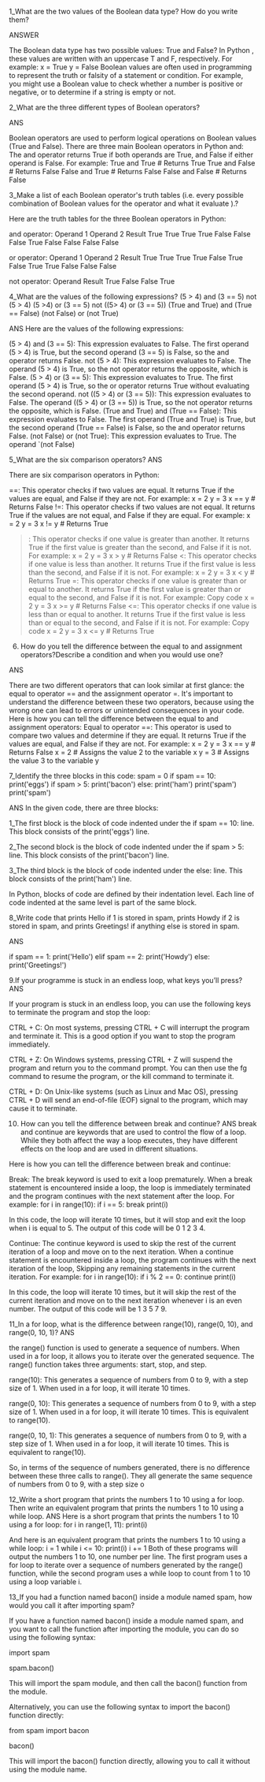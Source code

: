 1_What are the two values of the Boolean data type? How do you write them?


ANSWER 


The Boolean data type has two possible values: True and False?
In Python , these values are written with an uppercase T and F, respectively. For example:
x = True
y = False
Boolean values are often used in programming to represent the truth or falsity of a statement or condition. 
For example, you might use a Boolean value to check whether a number is positive or negative, 
or to determine if a string is empty or not.

2_What are the three different types of Boolean operators?

ANS

Boolean operators are used to perform logical operations on Boolean values (True and False). There are three main Boolean operators in Python
and: The and operator returns True if both operands are True, and False if either operand is False. For example:
True and True  # Returns True
True and False  # Returns False
False and True  # Returns False
False and False  # Returns False

3_Make a list of each Boolean operator&#39;s truth tables (i.e. every possible combination of Boolean
values for the operator and what it evaluate ).?

Here are the truth tables for the three Boolean operators in Python:

and operator:
Operand 1	Operand 2	Result
True	True	True
True	False	False
False	True	False
False	False	False

or operator:
Operand 1	Operand 2	Result
True	True	True
True	False	True
False	True	True
False	False	False

not operator:
Operand	Result
True	False
False	True

4_What are the values of the following expressions?
(5 > 4) and (3 == 5)
not (5 > 4)
(5 >4) or (3 == 5)
not ((5> 4) or (3 == 5))
(True and True) and (True == False)
(not False) or (not True)

ANS
Here are the values of the following expressions:


(5 > 4) and (3 == 5): This expression evaluates to False. The first operand (5 > 4) is True, but the second operand (3 == 5) is False, so the and operator returns False.
not (5 > 4): This expression evaluates to False. The operand (5 > 4) is True, so the not operator returns the opposite, which is False.
(5 > 4) or (3 == 5): This expression evaluates to True. The first operand (5 > 4) is True, so the or operator returns True without evaluating the second operand.
not ((5 > 4) or (3 == 5)): This expression evaluates to False. The operand ((5 > 4) or (3 == 5)) is True, so the not operator returns the opposite, which is False.
(True and True) and (True == False): This expression evaluates to False. The first operand (True and True) is True, but the second operand (True == False) is False, so the and operator returns False.
(not False) or (not True): This expression evaluates to True. The operand `(not False)

5_What are the six comparison operators?
ANS

There are six comparison operators in Python:

==: This operator checks if two values are equal. It returns True if the values are equal, and False if they are not. For example:
x = 2
y = 3
x == y  # Returns False
!=: This operator checks if two values are not equal. It returns True if the values are not equal, and False if they are equal. For example:
x = 2
y = 3
x != y  # Returns True
>: This operator checks if one value is greater than another. It returns True if the first value is greater than the second, and False if it is not. For example:
x = 2
y = 3
x > y  # Returns False
<: This operator checks if one value is less than another. It returns True if the first value is less than the second, and False if it is not. For example:
x = 2
y = 3
x < y  # Returns True
>=: This operator checks if one value is greater than or equal to another. It returns True if the first value is greater than or equal to the second, and False if it is not. For example:
Copy code
x = 2
y = 3
x >= y  # Returns False
<=: This operator checks if one value is less than or equal to another. It returns True if the first value is less than or equal to the second, and False if it is not. For example:
Copy code
x = 2
y = 3
x <= y  # Returns True

6. How do you tell the difference between the equal to and assignment operators?Describe a
condition and when you would use one?

ANS

There are two different operators that can look similar at first glance: the equal to operator == and the assignment operator =. 
It's important to understand the difference between these two operators,
because using the wrong one can lead to errors or unintended consequences in your code.
Here is how you can tell the difference between the equal to and assignment operators:
Equal to operator ==: This operator is used to compare two values and determine if they are equal. 
It returns True if the values are equal, and False if they are not. For example:
x = 2
y = 3
x == y  # Returns False
x = 2  # Assigns the value 2 to the variable x
y = 3  # Assigns the value 3 to the variable y

7_Identify the three blocks in this code:
spam = 0
if spam == 10:
print(&#39;eggs&#39;)
if spam &gt; 5:
print(&#39;bacon&#39;)
else:
print(&#39;ham&#39;)
print(&#39;spam&#39;)
print(&#39;spam&#39;)

ANS
In the given code, there are three blocks:

1_The first block is the block of code indented under the if spam == 10: line. This block consists of the print('eggs') line.

2_The second block is the block of code indented under the if spam > 5: line. This block consists of the print('bacon') line.

3_The third block is the block of code indented under the else: line. This block consists of the print('ham') line.

In Python, blocks of code are defined by their indentation level. Each line of code indented at the same level is part of the same block.

8_Write code that prints Hello if 1 is stored in spam, prints Howdy if 2 is stored in spam, and prints
Greetings! if anything else is stored in spam.

ANS 

if spam == 1:
    print('Hello')
elif spam == 2:
    print('Howdy')
else:
    print('Greetings!')
    
9.If your programme is stuck in an endless loop, what keys you’ll press?
ANS 

If your program is stuck in an endless loop, you can use the following keys to terminate the program and stop the loop:

CTRL + C: On most systems, pressing CTRL + C will interrupt the program and terminate it. This is a good option if you want to stop the program immediately.

CTRL + Z: On Windows systems, pressing CTRL + Z will suspend the program and return you to the command prompt. You can then use the fg command to resume the program, or the kill command to terminate it.

CTRL + D: On Unix-like systems (such as Linux and Mac OS), pressing CTRL + D will send an end-of-file (EOF) signal to the program, which may cause it to terminate.

10. How can you tell the difference between break and continue?
 ANS 
 break and continue are keywords that are used to control the flow of a loop. While they both affect the way a loop executes, they have different effects on the loop and are used in different situations.

Here is how you can tell the difference between break and continue:

Break: The break keyword is used to exit a loop prematurely. When a break statement is encountered inside a loop, the loop is immediately terminated and the program continues with the next statement after the loop.
For example:
for i in range(10):
    if i == 5:
        break
    print(i)

In this code, the loop will iterate 10 times, but it will stop and exit the loop when i is equal to 5. The output of this code will be 0 1 2 3 4.

Continue: The continue keyword is used to skip the rest of the current iteration of a loop and move on to the next iteration.
When a continue statement is encountered inside a loop, the program continues with the next iteration of the loop, 
Skipping any remaining statements in the current iteration. For example:
for i in range(10):
    if i % 2 == 0:
        continue
    print(i)

In this code, the loop will iterate 10 times, but it will skip the rest of the current iteration and move on to the next iteration whenever i is an even number.
The output of this code will be 1 3 5 7 9.

11_In a for loop, what is the difference between range(10), range(0, 10), and range(0, 10, 1)?
ANS 

the range() function is used to generate a sequence of numbers. When used in a for loop, it allows you to iterate over the generated sequence. The range() function takes three arguments: start, stop, and step.

range(10): This generates a sequence of numbers from 0 to 9, with a step size of 1. When used in a for loop, it will iterate 10 times.

range(0, 10): This generates a sequence of numbers from 0 to 9, with a step size of 1. When used in a for loop, it will iterate 10 times. This is equivalent to range(10).

range(0, 10, 1): This generates a sequence of numbers from 0 to 9, with a step size of 1. When used in a for loop, it will iterate 10 times. This is equivalent to range(10).

So, in terms of the sequence of numbers generated, there is no difference between these three calls to range().
They all generate the same sequence of numbers from 0 to 9, with a step size o

12_Write a short program that prints the numbers 1 to 10 using a for loop. Then write an equivalent
program that prints the numbers 1 to 10 using a while loop.
ANS
Here is a short program that prints the numbers 1 to 10 using a for loop:
for i in range(1, 11):
    print(i)

And here is an equivalent program that prints the numbers 1 to 10 using a while loop:
i = 1
while i <= 10:
    print(i)
    i += 1
Both of these programs will output the numbers 1 to 10, one number per line.
The first program uses a for loop to iterate over a sequence of numbers generated by the range() function, 
while the second program uses a while loop to count from 1 to 10 using a loop variable i.

13_If you had a function named bacon() inside a module named spam, how would you call it after
importing spam?


If you have a function named bacon() inside a module named spam, and you want to call the function after importing the module,
you can do so using the following syntax:

import spam

spam.bacon()

This will import the spam module, and then call the bacon() function from the module.

Alternatively, you can use the following syntax to import the bacon() function directly:


from spam import bacon

bacon()

This will import the bacon() function directly, allowing you to call it without using the module name.


